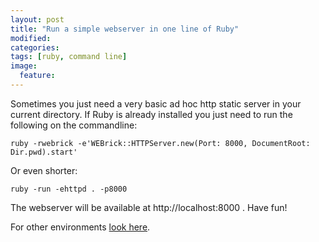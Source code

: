 ```yaml
---
layout: post
title: "Run a simple webserver in one line of Ruby"
modified:
categories: 
tags: [ruby, command line]
image:
  feature:
---
```


Sometimes you just need a very basic ad hoc http static server in your current directory. If Ruby is already installed you just need to run the following on the commandline:

```
ruby -rwebrick -e'WEBrick::HTTPServer.new(Port: 8000, DocumentRoot: Dir.pwd).start'
```

Or even shorter:

```
ruby -run -ehttpd . -p8000
```


The webserver will be available at http://localhost:8000 . Have fun!

For other environments [look here](https://gist.github.com/willurd/5720255).
